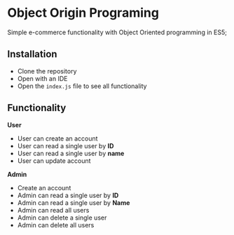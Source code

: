 Object Origin Programing
=======================
Simple e-commerce functionality with Object Oriented programming in ES5;

Installation
------------
* Clone the repository
* Open with an IDE
* Open the `index.js` file to see all functionality

Functionality
-------------
**User**

* User can create an account
* User can read a single user by **ID**
* User can read a single user by **name**
* User can update account

**Admin**
* Create an account
* Admin can read a single user by **ID**
* Admin can read a single user by **Name** 
* Admin can read all users
* Admin can delete a single user
* Admin can delete all users
